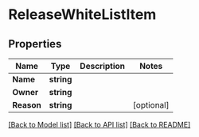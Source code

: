 # ReleaseWhiteListItem

## Properties
Name | Type | Description | Notes
------------ | ------------- | ------------- | -------------
**Name** | **string** |  | 
**Owner** | **string** |  | 
**Reason** | **string** |  | [optional] 

[[Back to Model list]](../README.md#documentation-for-models) [[Back to API list]](../README.md#documentation-for-api-endpoints) [[Back to README]](../README.md)


